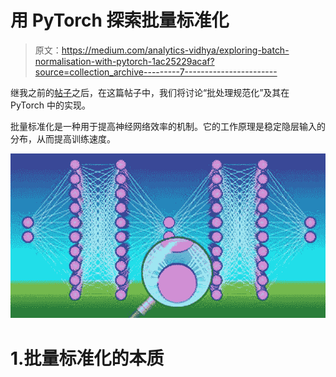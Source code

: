# 用 PyTorch 探索批量标准化

> 原文：<https://medium.com/analytics-vidhya/exploring-batch-normalisation-with-pytorch-1ac25229acaf?source=collection_archive---------7----------------------->

继我之前的[帖子](/analytics-vidhya/transforming-data-in-pytorch-741fab9e008c)之后，在这篇帖子中，我们将讨论“批处理规范化”及其在 PyTorch 中的实现。

批量标准化是一种用于提高神经网络效率的机制。它的工作原理是稳定隐层输入的分布，从而提高训练速度。

![](img/9b478f36dc17bd2a1bbb393ca7dc0700.png)

# 1.批量标准化的本质